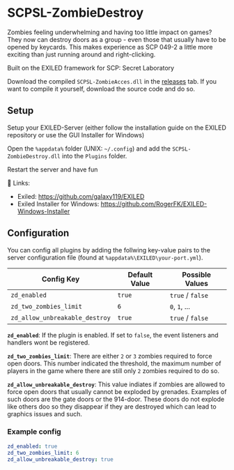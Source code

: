 # SCPSL-ZombieDestroy

Zombies feeling underwhelming and having too little impact on games? They now can destroy
doors as a group - even those that usually have to be opened by keycards. This makes
experience as SCP 049-2 a little more exciting than just running around and right-clicking.

Built on the EXILED framework for SCP: Secret Laboratory

Download the compiled `SCPSL-ZombieAcces.dll` in the [releases](https://github.com/DWalz/SCPSL-ZombieDestroy/releases) tab.
If you want to compile it yourself, download the source code and do so.


## Setup

Setup your EXILED-Server (either follow the installation guide on the EXILED repository or use the GUI Installer for Windows)

Open the `%appdata%` folder (UNIX: `~/.config`) and add the `SCPSL-ZombieDestroy.dll` into the `Plugins` folder.

Restart the server and have fun

🔗 Links:

 - Exiled: https://github.com/galaxy119/EXILED
 - Exiled Installer for Windows: https://github.com/RogerFK/EXILED-Windows-Installer
 
 
 ## Configuration
 
 You can config all plugins by adding the follwing key-value pairs to the server 
 configuration file (found at `%appdata%\EXILED\your-port.yml`).
 
| Config Key                     | Default Value | Possible Values  |
|--------------------------------|---------------|------------------|
| `zd_enabled`                   | `true`        | `true` / `false` |
| `zd_two_zombies_limit`         | `6`           | `0`, `1`, ...    |
| `zd_allow_unbreakable_destroy` | `true`        | `true` / `false` |

**`zd_enabled`**: If the plugin is enabled. If set to `false`, 
the event listeners and handlers wont be registered.

**`zd_two_zombies_limit`**: There are either `2` or `3` zombies required to force
open doors. This number indicated the threshold, the maximum number of players in the game
where there are still only `2` zombies required to do so.

**`zd_allow_unbreakable_destroy`**: This value indiates if zombies are allowed to force open
doors that usually cannot be exploded by grenades. Examples of such doors are the gate doors
or the 914-door. These doors do not explode like others doo so they disappear if they are destroyed
which can lead to graphics issues and such.


### Example config

```yaml
zd_enabled: true
zd_two_zombies_limit: 6
zd_allow_unbreakable_destroy: true
```
